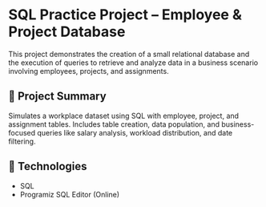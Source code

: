 # SQL Practice Project – Employee & Project Database

This project demonstrates the creation of a small relational database and the execution of queries to retrieve and analyze data in a business scenario involving employees, projects, and assignments.

## 🧠 Project Summary
Simulates a workplace dataset using SQL with employee, project, and assignment tables. Includes table creation, data population, and business-focused queries like salary analysis, workload distribution, and date filtering.

## 🧰 Technologies
- SQL
- Programiz SQL Editor (Online)

